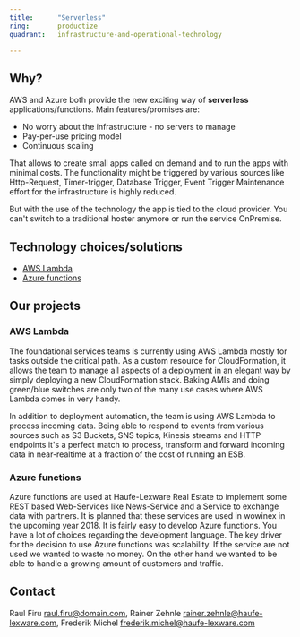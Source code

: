 ```yaml
---
title:      "Serverless"
ring:       productize
quadrant:   infrastructure-and-operational-technology

---
```


## Why? ##

AWS and Azure both provide the new exciting way of **serverless** applications/functions.
Main features/promises are:

- No worry about the infrastructure - no servers to manage
- Pay-per-use pricing model
- Continuous scaling

That allows to create small apps called on demand and to run the apps with minimal costs.
The functionality might be triggered by various sources like Http-Request, Timer-trigger, Database Trigger, Event Trigger
Maintenance effort for the infrastructure is highly reduced.

But with the use of the technology the app is tied to the cloud provider. You can't switch to a traditional hoster anymore or run the service OnPremise.

## Technology choices/solutions ##

- [AWS Lambda](https://aws.amazon.com/lambda/?nc1=h_ls)
- [Azure functions](https://docs.microsoft.com/en-us/azure/azure-functions/functions-overview)

## Our projects ##

### AWS Lambda ###

The foundational services teams is currently using AWS Lambda mostly for tasks outside the critical path. As a custom resource for CloudFormation, it allows the team to manage all aspects of a deployment in an elegant way by simply deploying a new CloudFormation stack. Baking AMIs and doing green/blue switches are only two of the many use cases where AWS Lambda comes in very handy.

In addition to deployment automation, the team is using AWS Lambda to process incoming data. Being able to respond to events from various sources such as S3 Buckets, SNS topics, Kinesis streams and HTTP endpoints it's a perfect match to process, transform and forward incoming data in near-realtime at a fraction of the cost of running an ESB.

### Azure functions ###

Azure functions are used at Haufe-Lexware Real Estate to implement some REST based Web-Services like News-Service and a Service to exchange data with partners.
It is planned that these services are used in wowinex in the upcoming year 2018.
It is fairly easy to develop Azure functions. You have a lot of choices regarding the development language.
The key driver for the decision to use Azure functions was scalability. If the service are not used we wanted to waste no money. On the other hand we wanted to be able to handle a growing amount of customers and traffic.

## Contact ##

Raul Firu <raul.firu@domain.com>, Rainer Zehnle <rainer.zehnle@haufe-lexware.com>, Frederik Michel <frederik.michel@haufe-lexware.com>
